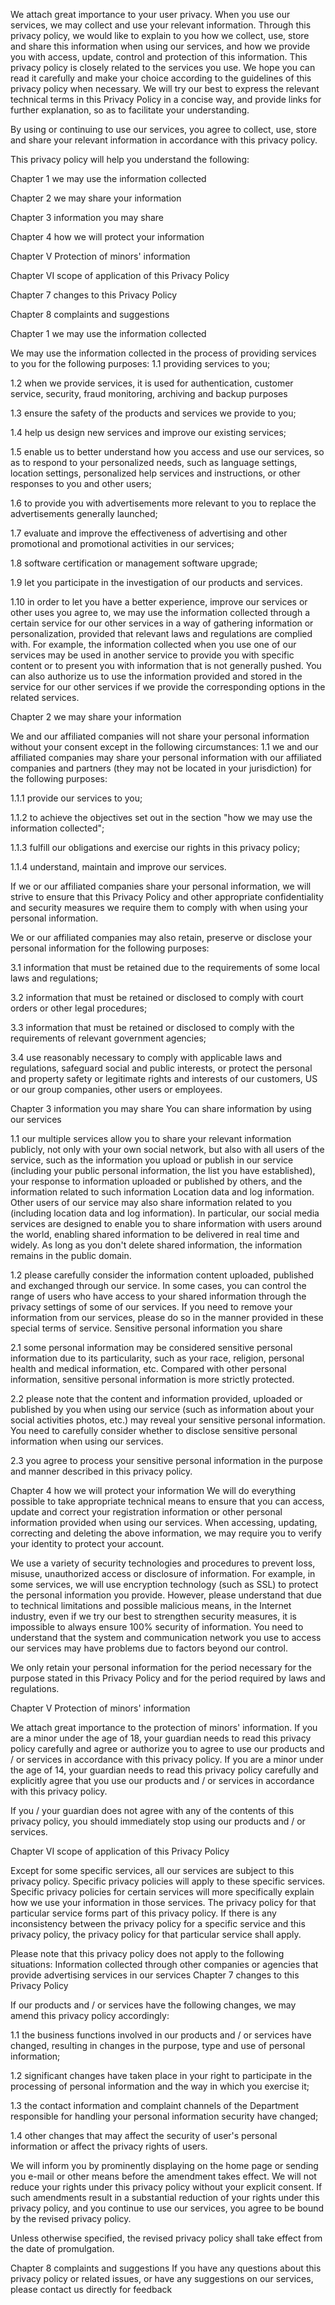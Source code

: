 We attach great importance to your user privacy. When you use our services, we may collect and use your relevant information. Through this privacy policy, we would like to explain to you how we collect, use, store and share this information when using our services, and how we provide you with access, update, control and protection of this information. This privacy policy is closely related to the services you use. We hope you can read it carefully and make your choice according to the guidelines of this privacy policy when necessary. We will try our best to express the relevant technical terms in this Privacy Policy in a concise way, and provide links for further explanation, so as to facilitate your understanding.

By using or continuing to use our services, you agree to collect, use, store and share your relevant information in accordance with this privacy policy.

This privacy policy will help you understand the following:

Chapter 1 we may use the information collected

Chapter 2 we may share your information

Chapter 3 information you may share

Chapter 4 how we will protect your information

Chapter V Protection of minors' information

Chapter VI scope of application of this Privacy Policy

Chapter 7 changes to this Privacy Policy

Chapter 8 complaints and suggestions

Chapter 1 we may use the information collected

We may use the information collected in the process of providing services to you for the following purposes: 1.1 providing services to you;

1.2 when we provide services, it is used for authentication, customer service, security, fraud monitoring, archiving and backup purposes

1.3 ensure the safety of the products and services we provide to you;

1.4 help us design new services and improve our existing services;

1.5 enable us to better understand how you access and use our services, so as to respond to your personalized needs, such as language settings, location settings, personalized help services and instructions, or other responses to you and other users;

1.6 to provide you with advertisements more relevant to you to replace the advertisements generally launched;

1.7 evaluate and improve the effectiveness of advertising and other promotional and promotional activities in our services;

1.8 software certification or management software upgrade;

1.9 let you participate in the investigation of our products and services.

1.10 in order to let you have a better experience, improve our services or other uses you agree to, we may use the information collected through a certain service for our other services in a way of gathering information or personalization, provided that relevant laws and regulations are complied with. For example, the information collected when you use one of our services may be used in another service to provide you with specific content or to present you with information that is not generally pushed. You can also authorize us to use the information provided and stored in the service for our other services if we provide the corresponding options in the related services.

Chapter 2 we may share your information

We and our affiliated companies will not share your personal information without your consent except in the following circumstances: 1.1 we and our affiliated companies may share your personal information with our affiliated companies and partners (they may not be located in your jurisdiction) for the following purposes:

1.1.1 provide our services to you;

1.1.2 to achieve the objectives set out in the section "how we may use the information collected";

1.1.3 fulfill our obligations and exercise our rights in this privacy policy;

1.1.4 understand, maintain and improve our services.

If we or our affiliated companies share your personal information, we will strive to ensure that this Privacy Policy and other appropriate confidentiality and security measures we require them to comply with when using your personal information.

We or our affiliated companies may also retain, preserve or disclose your personal information for the following purposes:

3.1 information that must be retained due to the requirements of some local laws and regulations;

3.2 information that must be retained or disclosed to comply with court orders or other legal procedures;

3.3 information that must be retained or disclosed to comply with the requirements of relevant government agencies;

3.4 use reasonably necessary to comply with applicable laws and regulations, safeguard social and public interests, or protect the personal and property safety or legitimate rights and interests of our customers, US or our group companies, other users or employees.

Chapter 3 information you may share You can share information by using our services

1.1 our multiple services allow you to share your relevant information publicly, not only with your own social network, but also with all users of the service, such as the information you upload or publish in our service (including your public personal information, the list you have established), your response to information uploaded or published by others, and the information related to such information Location data and log information. Other users of our service may also share information related to you (including location data and log information). In particular, our social media services are designed to enable you to share information with users around the world, enabling shared information to be delivered in real time and widely. As long as you don't delete shared information, the information remains in the public domain.

1.2 please carefully consider the information content uploaded, published and exchanged through our service. In some cases, you can control the range of users who have access to your shared information through the privacy settings of some of our services. If you need to remove your information from our services, please do so in the manner provided in these special terms of service. Sensitive personal information you share

2.1 some personal information may be considered sensitive personal information due to its particularity, such as your race, religion, personal health and medical information, etc. Compared with other personal information, sensitive personal information is more strictly protected.

2.2 please note that the content and information provided, uploaded or published by you when using our service (such as information about your social activities photos, etc.) may reveal your sensitive personal information. You need to carefully consider whether to disclose sensitive personal information when using our services.

2.3 you agree to process your sensitive personal information in the purpose and manner described in this privacy policy.

Chapter 4 how we will protect your information We will do everything possible to take appropriate technical means to ensure that you can access, update and correct your registration information or other personal information provided when using our services. When accessing, updating, correcting and deleting the above information, we may require you to verify your identity to protect your account.

We use a variety of security technologies and procedures to prevent loss, misuse, unauthorized access or disclosure of information. For example, in some services, we will use encryption technology (such as SSL) to protect the personal information you provide. However, please understand that due to technical limitations and possible malicious means, in the Internet industry, even if we try our best to strengthen security measures, it is impossible to always ensure 100% security of information. You need to understand that the system and communication network you use to access our services may have problems due to factors beyond our control.

We only retain your personal information for the period necessary for the purpose stated in this Privacy Policy and for the period required by laws and regulations.

Chapter V Protection of minors' information

We attach great importance to the protection of minors' information. If you are a minor under the age of 18, your guardian needs to read this privacy policy carefully and agree or authorize you to agree to use our products and / or services in accordance with this privacy policy. If you are a minor under the age of 14, your guardian needs to read this privacy policy carefully and explicitly agree that you use our products and / or services in accordance with this privacy policy.

If you / your guardian does not agree with any of the contents of this privacy policy, you should immediately stop using our products and / or services.

Chapter VI scope of application of this Privacy Policy

Except for some specific services, all our services are subject to this privacy policy. Specific privacy policies will apply to these specific services. Specific privacy policies for certain services will more specifically explain how we use your information in those services. The privacy policy for that particular service forms part of this privacy policy. If there is any inconsistency between the privacy policy for a specific service and this privacy policy, the privacy policy for that particular service shall apply.

Please note that this privacy policy does not apply to the following situations: Information collected through other companies or agencies that provide advertising services in our services Chapter 7 changes to this Privacy Policy

If our products and / or services have the following changes, we may amend this privacy policy accordingly:

1.1 the business functions involved in our products and / or services have changed, resulting in changes in the purpose, type and use of personal information;

1.2 significant changes have taken place in your right to participate in the processing of personal information and the way in which you exercise it;

1.3 the contact information and complaint channels of the Department responsible for handling your personal information security have changed;

1.4 other changes that may affect the security of user's personal information or affect the privacy rights of users.

We will inform you by prominently displaying on the home page or sending you e-mail or other means before the amendment takes effect. We will not reduce your rights under this privacy policy without your explicit consent. If such amendments result in a substantial reduction of your rights under this privacy policy, and you continue to use our services, you agree to be bound by the revised privacy policy.

Unless otherwise specified, the revised privacy policy shall take effect from the date of promulgation.

Chapter 8 complaints and suggestions If you have any questions about this privacy policy or related issues, or have any suggestions on our services, please contact us directly for feedback


 
